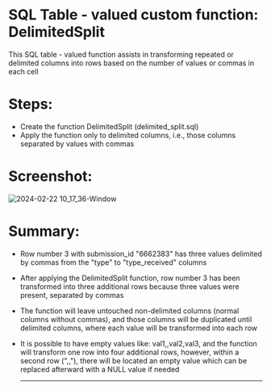 # SQL Table - valued custom function: DelimitedSplit

This SQL table - valued function assists in transforming repeated or delimited columns into rows based on the number of values or commas in each cell

# Steps:
- Create the function DelimitedSplit (delimited_split.sql)
- Apply the function only to delimited columns, i.e., those columns separated by values with commas

# Screenshot:
![2024-02-22 10_17_36-Window](https://github.com/milosp-89/delimiter_split_script/assets/155644532/a6dbe46b-0b52-4440-bb5a-6b96c4380999)

# Summary:
- Row number 3 with submission_id "6662383" has three values delimited by commas from the "type" to "type_received" columns
- After applying the DelimitedSplit function, row number 3 has been transformed into three additional rows because three values were present, separated by commas
- The function will leave untouched non-delimited columns (normal columns without commas), and those columns will be duplicated until delimited columns, where each value will be transformed into each row
- It is possible to have empty values like: val1,,val2,val3, and the function will transform one row into four additional rows, however, within a second row (",,"), there will be located an empty value
  which can be replaced afterward with a NULL value if needed

  ----
